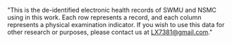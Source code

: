 "This is the de-identified electronic health records of SWMU and NSMC using in this work.   Each row represents a record, and each column represents a physical examination indicator.    If you wish to use this data for other research or purposes, please contact us at LX7381@gmail.com."
